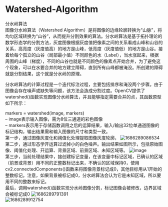 # Watershed-Algorithm
分水岭算法  
图像分水岭算法（Watershed Algorithm）是将图像的边缘轮廓转换为“山脉”，将均匀区域转换为“山谷”，从而提升分割效果的算法。分水岭算法是基于拓扑理论的数学形态学的分割方法，灰度图像根据灰度值把像素之间的关系看成山峰和山谷的关系，高亮度（灰度值高）的地方是山峰，低亮度（灰度值低）的地方是山谷。接着给每个孤立的山谷（局部最小值）不同颜色的水（Label），当水涨起来，根据周围的山峰（梯度），不同的山谷也就是不同颜色的像素点开始合并，为了避免这个现象，可以在水要合并的地方建立障碍，直到所有山峰都被淹没。所创建的障碍就是分割结果，这个就是分水岭的原理。   

分水岭算法的计算过程是一个迭代标注过程，主要包括排序和淹没两个步骤。由于图像会存在噪声或缺失等问题，该方法会造成分割过度。OpenCV提供了watershed()函数实现图像分水岭算法，并且能够指定需要合并的点，其函数原型如下所示：   

markers = watershed(image, markers)   
– image表示输入图像，需为8位三通道的彩色图像     
– markers表示用于存储函数调用之后的运算结果，输入/输出32位单通道图像的标记结构，输出结果需和输入图像的尺寸和类型一致。   
第一步，通过图像灰度化和阈值化处理提取图像灰度轮廓，   ![1686289086534](https://github.com/H6hh/Watershed-Algorithm/assets/98206033/f9e34e99-50b4-47bc-a6ca-2a1cc95983ed)   
第二步，通过形态学开运算过滤掉小的白色噪声。输出结果如图所示，包括原始图像、阈值化处理、开运算、背景区域、前景区域、未知区域等。   ![image](https://github.com/H6hh/Watershed-Algorithm/assets/98206033/0010c081-6047-410f-b303-b7b93672a2f9)  
第三步，当前处理结果中，接创建标记变量，在该变量中标记区域，已确认的区域（前景或背景）用不同的正整数标记出来，不确认的区域保持0，使用cv2.connectedComponents()函数来将图像背景标记成0，其他目标用从1开始的整数标记。注意，如果背景被标记成0，分水岭算法会认为它是未知区域，所以要用不同的整数来标记。  
最后，调用watershed()函数实现分水岭图像分割，标记图像会被修改，边界区域会被标记成0   ![1686289791391](https://github.com/H6hh/Watershed-Algorithm/assets/98206033/2ea9fdeb-59f9-42e2-b901-3fc215df3796)   
  ![1686289912754](https://github.com/H6hh/Watershed-Algorithm/assets/98206033/66b7f8d9-a0e7-4d32-a3c7-b18601d37399)

